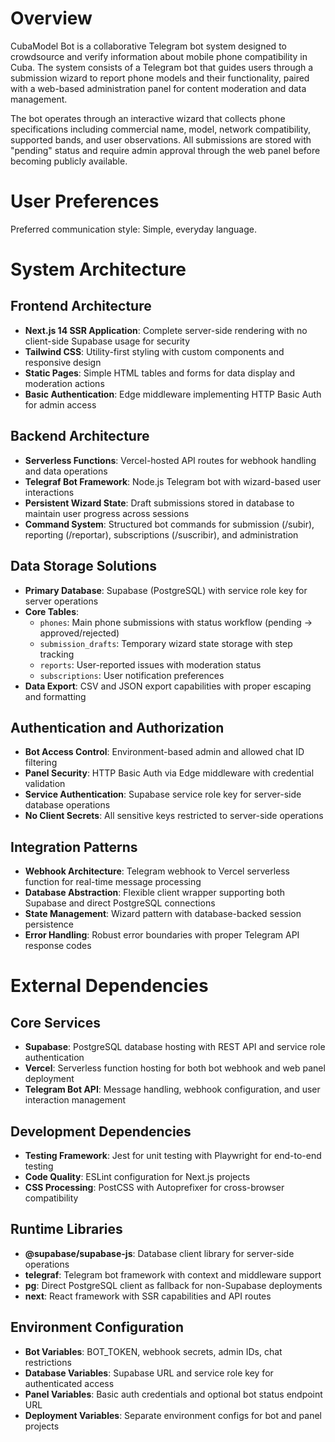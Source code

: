 # Overview

CubaModel Bot is a collaborative Telegram bot system designed to crowdsource and verify information about mobile phone compatibility in Cuba. The system consists of a Telegram bot that guides users through a submission wizard to report phone models and their functionality, paired with a web-based administration panel for content moderation and data management.

The bot operates through an interactive wizard that collects phone specifications including commercial name, model, network compatibility, supported bands, and user observations. All submissions are stored with "pending" status and require admin approval through the web panel before becoming publicly available.

# User Preferences

Preferred communication style: Simple, everyday language.

# System Architecture

## Frontend Architecture
- **Next.js 14 SSR Application**: Complete server-side rendering with no client-side Supabase usage for security
- **Tailwind CSS**: Utility-first styling with custom components and responsive design
- **Static Pages**: Simple HTML tables and forms for data display and moderation actions
- **Basic Authentication**: Edge middleware implementing HTTP Basic Auth for admin access

## Backend Architecture
- **Serverless Functions**: Vercel-hosted API routes for webhook handling and data operations
- **Telegraf Bot Framework**: Node.js Telegram bot with wizard-based user interactions
- **Persistent Wizard State**: Draft submissions stored in database to maintain user progress across sessions
- **Command System**: Structured bot commands for submission (/subir), reporting (/reportar), subscriptions (/suscribir), and administration

## Data Storage Solutions
- **Primary Database**: Supabase (PostgreSQL) with service role key for server operations
- **Core Tables**:
  - `phones`: Main phone submissions with status workflow (pending → approved/rejected)
  - `submission_drafts`: Temporary wizard state storage with step tracking
  - `reports`: User-reported issues with moderation status
  - `subscriptions`: User notification preferences
- **Data Export**: CSV and JSON export capabilities with proper escaping and formatting

## Authentication and Authorization
- **Bot Access Control**: Environment-based admin and allowed chat ID filtering
- **Panel Security**: HTTP Basic Auth via Edge middleware with credential validation
- **Service Authentication**: Supabase service role key for server-side database operations
- **No Client Secrets**: All sensitive keys restricted to server-side operations

## Integration Patterns
- **Webhook Architecture**: Telegram webhook to Vercel serverless function for real-time message processing
- **Database Abstraction**: Flexible client wrapper supporting both Supabase and direct PostgreSQL connections
- **State Management**: Wizard pattern with database-backed session persistence
- **Error Handling**: Robust error boundaries with proper Telegram API response codes

# External Dependencies

## Core Services
- **Supabase**: PostgreSQL database hosting with REST API and service role authentication
- **Vercel**: Serverless function hosting for both bot webhook and web panel deployment
- **Telegram Bot API**: Message handling, webhook configuration, and user interaction management

## Development Dependencies
- **Testing Framework**: Jest for unit testing with Playwright for end-to-end testing
- **Code Quality**: ESLint configuration for Next.js projects
- **CSS Processing**: PostCSS with Autoprefixer for cross-browser compatibility

## Runtime Libraries
- **@supabase/supabase-js**: Database client library for server-side operations
- **telegraf**: Telegram bot framework with context and middleware support
- **pg**: Direct PostgreSQL client as fallback for non-Supabase deployments
- **next**: React framework with SSR capabilities and API routes

## Environment Configuration
- **Bot Variables**: BOT_TOKEN, webhook secrets, admin IDs, chat restrictions
- **Database Variables**: Supabase URL and service role key for authenticated access
- **Panel Variables**: Basic auth credentials and optional bot status endpoint URL
- **Deployment Variables**: Separate environment configs for bot and panel projects